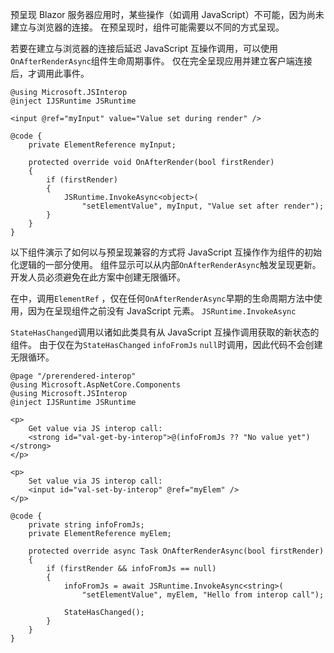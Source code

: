 预呈现 Blazor 服务器应用时，某些操作（如调用 JavaScript）不可能，因为尚未建立与浏览器的连接。 在预呈现时，组件可能需要以不同的方式呈现。

若要在建立与浏览器的连接后延迟 JavaScript 互操作调用，可以使用`OnAfterRenderAsync`组件生命周期事件。 仅在完全呈现应用并建立客户端连接后，才调用此事件。

```cshtml
@using Microsoft.JSInterop
@inject IJSRuntime JSRuntime

<input @ref="myInput" value="Value set during render" />

@code {
    private ElementReference myInput;

    protected override void OnAfterRender(bool firstRender)
    {
        if (firstRender)
        {
            JSRuntime.InvokeAsync<object>(
                "setElementValue", myInput, "Value set after render");
        }
    }
}
```

以下组件演示了如何以与预呈现兼容的方式将 JavaScript 互操作作为组件的初始化逻辑的一部分使用。 组件显示可以从内部`OnAfterRenderAsync`触发呈现更新。 开发人员必须避免在此方案中创建无限循环。

在中，调用`ElementRef` ，仅在任何`OnAfterRenderAsync`早期的生命周期方法中使用，因为在呈现组件之前没有 JavaScript 元素。 `JSRuntime.InvokeAsync`

`StateHasChanged`调用以诸如此类具有从 JavaScript 互操作调用获取的新状态的组件。 由于仅在为`StateHasChanged` `infoFromJs` `null`时调用，因此代码不会创建无限循环。

```cshtml
@page "/prerendered-interop"
@using Microsoft.AspNetCore.Components
@using Microsoft.JSInterop
@inject IJSRuntime JSRuntime

<p>
    Get value via JS interop call:
    <strong id="val-get-by-interop">@(infoFromJs ?? "No value yet")</strong>
</p>

<p>
    Set value via JS interop call:
    <input id="val-set-by-interop" @ref="myElem" />
</p>

@code {
    private string infoFromJs;
    private ElementReference myElem;

    protected override async Task OnAfterRenderAsync(bool firstRender)
    {
        if (firstRender && infoFromJs == null)
        {
            infoFromJs = await JSRuntime.InvokeAsync<string>(
                "setElementValue", myElem, "Hello from interop call");

            StateHasChanged();
        }
    }
}
```